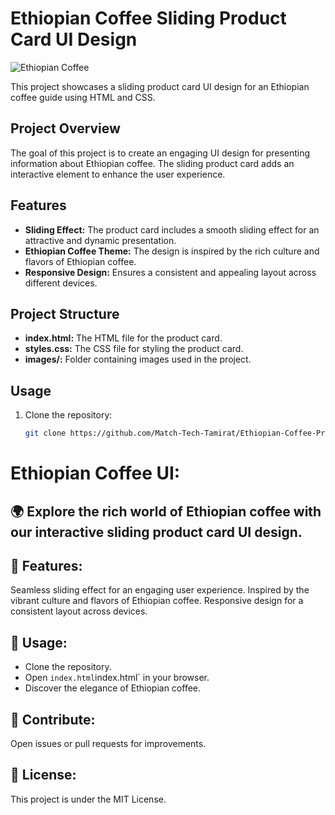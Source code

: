 # Ethiopian Coffee Sliding Product Card UI Design

![Ethiopian Coffee](path/to/ethiopian-coffee-image.jpg)

This project showcases a sliding product card UI design for an Ethiopian coffee guide using HTML and CSS.

## Project Overview

The goal of this project is to create an engaging UI design for presenting information about Ethiopian coffee. The sliding product card adds an interactive element to enhance the user experience.

## Features

- **Sliding Effect:** The product card includes a smooth sliding effect for an attractive and dynamic presentation.
- **Ethiopian Coffee Theme:** The design is inspired by the rich culture and flavors of Ethiopian coffee.
- **Responsive Design:** Ensures a consistent and appealing layout across different devices.

## Project Structure

- **index.html:** The HTML file for the product card.
- **styles.css:** The CSS file for styling the product card.
- **images/:** Folder containing images used in the project.

## Usage

1. Clone the repository:

   ```bash
   git clone https://github.com/Match-Tech-Tamirat/Ethiopian-Coffee-Product-Card-.git

# Ethiopian Coffee UI: 

## 🌍 Explore the rich world of Ethiopian coffee with our interactive sliding product card UI design.

## 🎨 Features:

Seamless sliding effect for an engaging user experience.
Inspired by the vibrant culture and flavors of Ethiopian coffee.
Responsive design for a consistent layout across devices.
## 🚀 Usage:

- Clone the repository.
- Open `index.html`index.html` in your browser.
- Discover the elegance of Ethiopian coffee.

## 👥 Contribute:
Open issues or pull requests for improvements.

## 📄 License:
This project is under the MIT License.
